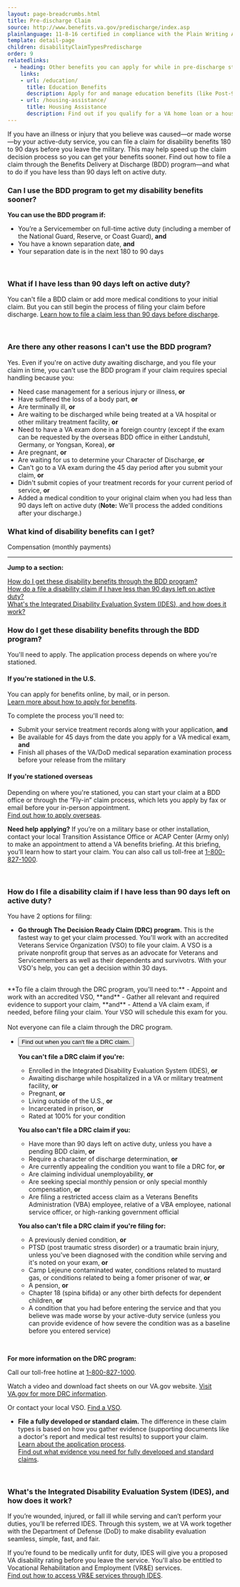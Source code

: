 ```yaml
---
layout: page-breadcrumbs.html
title: Pre-discharge Claim
source: http://www.benefits.va.gov/predischarge/index.asp
plainlanguage: 11-8-16 certified in compliance with the Plain Writing Act
template: detail-page
children: disabilityClaimTypesPredischarge
order: 9
relatedlinks:
  - heading: Other benefits you can apply for while in pre-discharge status
    links:
    - url: /education/
      title: Education Benefits
      description: Apply for and manage education benefits (like Post-9/11 GI Bill benefits) that you can use to pay for college and training programs.
    - url: /housing-assistance/
      title: Housing Assistance
      description: Find out if you qualify for a VA home loan or a housing grant to help you live more independently with your service-connected disability.
---
```


<div class="va-introtext">

If you have an illness or injury that you believe was caused—or made worse—by your active-duty service, you can file a claim for disability benefits 180 to 90 days before you leave the military. This may help speed up the claim decision process so you can get your benefits sooner. Find out how to file a claim through the Benefits Delivery at Discharge (BDD) program—and what to do if you have less than 90 days left on active duty.

</div>

<div class="feature" markdown="1">

### Can I use the BDD program to get my disability benefits sooner?
**You can use the BDD program if:**
-	You’re a Servicemember on full-time active duty (including a member of the National Guard, Reserve, or Coast Guard), **and**
- You have a known separation date, **and**
-	Your separation date is in the next 180 to 90 days

<br>

### What if I have less than 90 days left on active duty? 

You can't file a BDD claim or add more medical conditions to your initial claim. But you can still begin the process of filing your claim before discharge. [Learn how to file a claim less than 90 days before discharge](#drc-program).

<br>

### Are there any other reasons I can't use the BDD program?

Yes. Even if you're on active duty awaiting discharge, and you file your claim in time, you can't use the BDD program if your claim requires special handling because you:
- Need case management for a serious injury or illness, **or**
- Have suffered the loss of a body part, **or**
- Are terminally ill, **or**
- Are waiting to be discharged while being treated at a VA hospital or other military treatment facility, **or**
- Need to have a VA exam done in a foreign country (except if the exam can be requested by the overseas BDD office in either Landstuhl, Germany, or Yongsan, Korea), **or**
- Are pregnant, **or**
- Are waiting for us to determine your Character of Discharge, **or**
- Can't go to a VA exam during the 45 day period after you submit your claim, **or**
- Didn't submit copies of your treatment records for your current period of service, **or**
- Added a medical condition to your original claim when you had less than 90 days left on active duty (**Note:** We'll process the added conditions after your discharge.)

</div>

### What kind of disability benefits can I get?
Compensation (monthly payments)

-----

**Jump to a section:**

[How do I get these disability benefits through the BDD program?](#bdd-program) <br/>
[How do a file a disability claim if I have less than 90 days left on active duty?](#drc-program) <br/>
[What's the Integrated Disability Evaluation System (IDES), and how does it work?](#ides-program)

<span id="bdd-program"></span>

### How do I get these disability benefits through the BDD program?
You'll need to apply. The application process depends on where you're stationed.

#### If you're stationed in the U.S.
You can apply for benefits online, by mail, or in person. <br>
[Learn more about how to apply for benefits](/disability-benefits/apply/).

To complete the process you'll need to:
- Submit your service treatment records along with your application, **and**
- Be available for 45 days from the date you apply for a VA medical exam, **and**
- Finish all phases of the VA/DoD medical separation examination process before your release from the military

#### If you're stationed overseas
Depending on where you're stationed, you can start your claim at a BDD office or through the “Fly-in” claim process, which lets you apply by fax or email before your in-person appointment. <br>
[Find out how to apply overseas](/disability-benefits/apply/claim-types/predischarge-claim/overseas/).

**Need help applying?** If you’re on a military base or other installation, contact your local Transition Assistance Office or ACAP Center (Army only) to make an appointment to attend a VA benefits briefing. At this briefing, you’ll learn how to start your claim. You can also call us toll-free at <a href="tel:+18008271000">1-800-827-1000</a>.

<br>

<span id="drc-program"></span>

### How do I file a disability claim if I have less than 90 days left on active duty?

You have 2 options for filing:

- **Go through The Decision Ready Claim (DRC) program.** This is the fastest way to get your claim processed. You'll work with an accredited Veterans Service Organization (VSO) to file your claim. A VSO is a private nonprofit group that serves as an advocate for Veterans and Servicemembers as well as their dependents and survivotrs. With your VSO's help, you can get a decision within 30 days.<br/>
<br/>
**To file a claim through the DRC program, you'll need to:**
  - Appoint and work with an accredited VSO, **and**
  - Gather all relevant and required evidence to support your claim, **and**
  - Attend a VA claim exam, if needed, before filing your claim. Your VSO will schedule this exam for you.<br/>  
<br/>
Not everyone can file a claim through the DRC program. 
<div class="usa-accordion">
<ul class="usa-unstyled-list">
<li>
<button class="usa-button-unstyled usa-accordion-button" aria-controls="exclusions">Find out when you can't file a DRC claim.</button>
<div id="exclusions" class="usa-accordion-content">
  
**You can't file a DRC claim if you're:**

- Enrolled in the Integrated Disability Evaluation System (IDES), **or**
- Awaiting discharge while hospitalized in a VA or military treatment facility, **or**
- Pregnant, **or**
- Living outside of the U.S., **or**
- Incarcerated in prison, **or**
- Rated at 100% for your condition

**You also can't file a DRC claim if you:**
- Have more than 90 days left on active duty, unless you have a pending BDD claim, **or**
- Require a character of discharge determination, **or**
- Are currently appealing the condition you want to file a DRC for, **or**
- Are claiming individual unemployability, **or**
- Are seeking special monthly pension or only special monthly compensation, **or**
- Are filing a restricted access claim as a Veterans Benefits Administration (VBA) employee, relative of a VBA employee, national service officer, or high-ranking government official

**You also can't file a DRC claim if you're filing for:**
- A previously denied condition, **or**
- PTSD (post traumatic stress disorder) or a traumatic brain injury, unless you've been diagnosed with the condition while serving and it's noted on your exam, **or**
- Camp Lejeune contaminated water, conditions related to mustard gas, or conditions related to being a fomer prisoner of war, **or**
- A pension, **or**
- Chapter 18 (spina bifida) or any other birth defects for dependent children, **or**
- A condition that you had before entering the service and that you believe was made worse by your active-duty service (unless you can provide evidence of how severe the condition was as a baseline before you entered service)
</div>
</li>
</ul>
</div> 
<br/>

**For more information on the DRC program:**

Call our toll-free hotline at <a href="tel:+18008271000">1-800-827-1000</a>. 

Watch a video and download fact sheets on our VA.gov website. [Visit VA.gov for more DRC information](https://www.benefits.va.gov/compensation/drc.asp). 

Or contact your local VSO. [Find a VSO](https://www.ebenefits.va.gov/ebenefits/vso-search).

- **File a fully developed or standard claim.** The difference in these claim types is based on how you gather evidence (supporting documents like a doctor's report and medical test results) to support your claim.<br/>
[Learn about the application process](/disability-benefits/apply/).</br>
[Find out what evidence you need for fully developed and standard claims](/disability-benefits/apply/evidence/).

<br>

<span id="ides-program"></span>

### What's the Integrated Disability Evaluation System (IDES), and how does it work?

If you’re wounded, injured, or fall ill while serving and can’t perform your duties, you’ll be referred IDES. Through this system, we at VA work together with the Department of Defense (DoD) to make disability evaluation seamless, simple, fast, and fair.

If you’re found to be medically unfit for duty, IDES will give you a proposed VA disability rating before you leave the service. You'll also be entitled to Vocational Rehabilitation and Employment (VR&E) services. <br/>
[Find out how to access VR&E services through IDES](/employment/vocational-rehab-and-employment/ides/).

